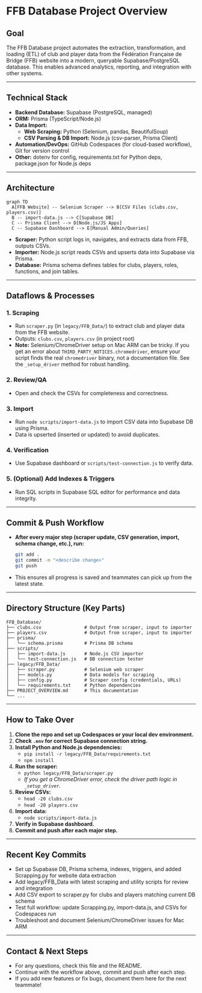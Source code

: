 # FFB Database Project Overview

## Goal

The FFB Database project automates the extraction, transformation, and loading (ETL) of club and player data from the Fédération Française de Bridge (FFB) website into a modern, queryable Supabase/PostgreSQL database. This enables advanced analytics, reporting, and integration with other systems.

---

## Technical Stack

- **Backend Database:** Supabase (PostgreSQL, managed)
- **ORM:** Prisma (TypeScript/Node.js)
- **Data Import:**
  - **Web Scraping:** Python (Selenium, pandas, BeautifulSoup)
  - **CSV Parsing & DB Import:** Node.js (csv-parser, Prisma Client)
- **Automation/DevOps:** GitHub Codespaces (for cloud-based workflow), Git for version control
- **Other:** dotenv for config, requirements.txt for Python deps, package.json for Node.js deps

---

## Architecture

```mermaid
graph TD
  A[FFB Website] -- Selenium Scraper --> B[CSV Files (clubs.csv, players.csv)]
  B -- import-data.js --> C[Supabase DB]
  C -- Prisma Client --> D[Node.js/JS Apps]
  C -- Supabase Dashboard --> E[Manual Admin/Queries]
```

- **Scraper:** Python script logs in, navigates, and extracts data from FFB, outputs CSVs.
- **Importer:** Node.js script reads CSVs and upserts data into Supabase via Prisma.
- **Database:** Prisma schema defines tables for clubs, players, roles, functions, and join tables.

---

## Dataflows & Processes

### 1. Scraping
- Run `scraper.py` (in `legacy/FFB_Data/`) to extract club and player data from the FFB website.
- Outputs: `clubs.csv`, `players.csv` (in project root)
- **Note:** Selenium/ChromeDriver setup on Mac ARM can be tricky. If you get an error about `THIRD_PARTY_NOTICES.chromedriver`, ensure your script finds the real `chromedriver` binary, not a documentation file. See the `_setup_driver` method for robust handling.

### 2. Review/QA
- Open and check the CSVs for completeness and correctness.

### 3. Import
- Run `node scripts/import-data.js` to import CSV data into Supabase DB using Prisma.
- Data is upserted (inserted or updated) to avoid duplicates.

### 4. Verification
- Use Supabase dashboard or `scripts/test-connection.js` to verify data.

### 5. (Optional) Add Indexes & Triggers
- Run SQL scripts in Supabase SQL editor for performance and data integrity.

---

## Commit & Push Workflow

- **After every major step (scraper update, CSV generation, import, schema change, etc.), run:**
  ```sh
  git add .
  git commit -m "<describe change>"
  git push
  ```
- This ensures all progress is saved and teammates can pick up from the latest state.

---

## Directory Structure (Key Parts)

```
FFB_Database/
├── clubs.csv                # Output from scraper, input to importer
├── players.csv              # Output from scraper, input to importer
├── prisma/
│   └── schema.prisma        # Prisma DB schema
├── scripts/
│   ├── import-data.js       # Node.js CSV importer
│   └── test-connection.js   # DB connection tester
├── legacy/FFB_Data/
│   ├── scraper.py           # Selenium web scraper
│   ├── models.py            # Data models for scraping
│   ├── config.py            # Scraper config (credentials, URLs)
│   └── requirements.txt     # Python dependencies
├── PROJECT_OVERVIEW.md      # This documentation
└── ...
```

---

## How to Take Over

1. **Clone the repo and set up Codespaces or your local dev environment.**
2. **Check `.env` for correct Supabase connection string.**
3. **Install Python and Node.js dependencies:**
   - `pip install -r legacy/FFB_Data/requirements.txt`
   - `npm install`
4. **Run the scraper:**
   - `python legacy/FFB_Data/scraper.py`
   - _If you get a ChromeDriver error, check the driver path logic in `_setup_driver`._
5. **Review CSVs:**
   - `head -20 clubs.csv`
   - `head -20 players.csv`
6. **Import data:**
   - `node scripts/import-data.js`
7. **Verify in Supabase dashboard.**
8. **Commit and push after each major step.**

---

## Recent Key Commits

- Set up Supabase DB, Prisma schema, indexes, triggers, and added Scrapping.py for website data extraction
- Add legacy/FFB_Data with latest scraping and utility scripts for review and integration
- Add CSV export to scraper.py for clubs and players matching current DB schema
- Test full workflow: update Scrapping.py, import-data.js, and CSVs for Codespaces run
- Troubleshoot and document Selenium/ChromeDriver issues for Mac ARM

---

## Contact & Next Steps

- For any questions, check this file and the README.
- Continue with the workflow above, commit and push after each step.
- If you add new features or fix bugs, document them here for the next teammate! 